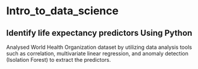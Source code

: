 # Intro_to_data_science
## Identify life expectancy predictors Using Python

Analysed World Health Organization dataset by utilizing data analysis tools such as correlation, multivariate linear regression, and anomaly detection (Isolation Forest) to extract the predictors.
